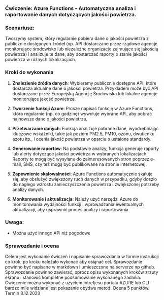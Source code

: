### Ćwiczenie: Azure Functions - Automatyczna analiza i raportowanie danych dotyczących jakości powietrza.

### Scenariusz: 
Tworzymy system, który regularnie pobiera dane o jakości powietrza z publicznie dostępnych źródeł (np. API dostarczane przez rządowe agencje monitorujące środowisko lub niezależne organizacje zajmujące się jakością powietrza) i analizuje te dane, aby dostarczać raporty o stanie jakości powietrza w różnych lokalizacjach.

### Kroki do wykonania

1. **Znalezienie źródła danych**: Wybieramy publicznie dostępne API, które dostarcza aktualne dane o jakości powietrza. Przykładem może być API dostarczane przez Europejską Agencję Środowiska lub lokalne agencje monitorujące jakość powietrza.

2. **Tworzenie funkcji Azure**: Prosze napisać funkcję w Azure Functions, która regularnie (np. co godzinę) wywołuje wybrane API, aby pobrać najnowsze dane o jakości powietrza.

3. **Przetwarzanie danych**: Funkcja analizuje pobrane dane, wyodrębniając kluczowe wskaźniki, takie jak poziom PM2.5, PM10, ozonu, dwutlenku azotu itp., i ocenia jakość powietrza w oparciu o ustalone standardy.

4. **Generowanie raportów**: Na podstawie analizy, funkcja generuje raporty lub alerty dotyczące jakości powietrza w wybranych lokalizacjach. Raporty te mogą być wysyłane do zainteresowanych stron poprzez e-mail, SMS, czy też mogą być publikowane na stronie internetowej.

5. **Zapewnienie skalowalności**: Azure Functions automatycznie skaluje się, aby obsłużyć zwiększony ruch danych w przypadku, gdyby doszło do nagłego wzrostu zanieczyszczenia powietrza i zwiększonej potrzeby analizy danych.

6. **Monitorowanie i aktualizacja**: Należy użyć narzędzi Azure do monitorowania wydajności funkcji i wprowadzania ewentualnych aktualizacji, aby usprawnić proces analizy i raportowania.

### Uwaga:
- Można użyć innego API niż pogodowe

### Sprawozdanie i ocena
 Celem jest wykonanie ćwiczeń i napisanie sprawozdania w formie instrukcji co krok, po kroku należało wykonać aby osiąnać cel. Sprawozdanie powinno być napisane w markdown i umieszczone na serverze np github. Sprawozdanie powinno zawierać, oprócz opisu wykonanych kroków zrzuty ekranu i stanowić kompletne podsumowanie wykonanego zadania. Ćwiczenie można wykonać z użyciem intrefjesu portalu AZURE lub CLI - bardzo mile widziane jest pokazanie obydwu metod.  Ocena 5 punktów. Termin 8.12.2023